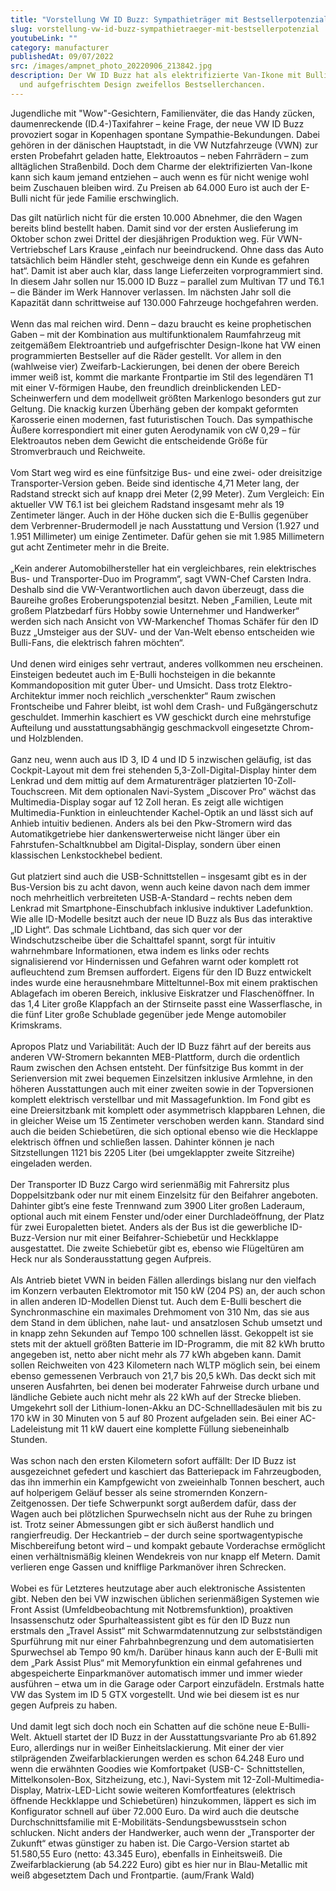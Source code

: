 ```yaml
---
title: "Vorstellung VW ID Buzz: Sympathieträger mit Bestsellerpotenzial"
slug: vorstellung-vw-id-buzz-sympathietraeger-mit-bestsellerpotenzial
youtubeLink: ""
category: manufacturer
publishedAt: 09/07/2022
src: /images/ampnet_photo_20220906_213842.jpg
description: Der VW ID Buzz hat als elektrifizierte Van-Ikone mit Bulli-Charme
  und aufgefrischtem Design zweifellos Bestsellerchancen.
---
```

Jugendliche mit "Wow"-Gesichtern, Familienväter, die das Handy zücken, daumenreckende (ID.4-)Taxifahrer – keine Frage, der neue VW ID Buzz provoziert sogar in Kopenhagen spontane Sympathie-Bekundungen. Dabei gehören in der dänischen Hauptstadt, in die VW Nutzfahrzeuge (VWN) zur ersten Probefahrt geladen hatte, Elektroautos – neben Fahrrädern – zum alltäglichen Straßenbild. Doch dem Charme der elektrifizierten Van-Ikone kann sich kaum jemand entziehen – auch wenn es für nicht wenige wohl beim Zuschauen bleiben wird. Zu Preisen ab 64.000 Euro ist auch der E-Bulli nicht für jede Familie erschwinglich.

Das gilt natürlich nicht für die ersten 10.000 Abnehmer, die den Wagen bereits blind bestellt haben. Damit sind vor der ersten Auslieferung im Oktober schon zwei Drittel der diesjährigen Produktion weg. Für VWN-Vertriebschef Lars Krause „einfach nur beeindruckend. Ohne dass das Auto tatsächlich beim Händler steht, geschweige denn ein Kunde es gefahren hat“. Damit ist aber auch klar, dass lange Lieferzeiten vorprogrammiert sind. In diesem Jahr sollen nur 15.000 ID Buzz – parallel zum Multivan T7 und T6.1 – die Bänder im Werk Hannover verlassen. Im nächsten Jahr soll die Kapazität dann schrittweise auf 130.000 Fahrzeuge hochgefahren werden.\
\
Wenn das mal reichen wird. Denn – dazu braucht es keine prophetischen Gaben – mit der Kombination aus multifunktionalem Raumfahrzeug mit zeitgemäßem Elektroantrieb und aufgefrischter Design-Ikone hat VW einen programmierten Bestseller auf die Räder gestellt. Vor allem in den (wahlweise vier) Zweifarb-Lackierungen, bei denen der obere Bereich immer weiß ist, kommt die markante Frontpartie im Stil des legendären T1 mit einer V-förmigen Haube, den freundlich dreinblickenden LED-Scheinwerfern und dem modellweit größten Markenlogo besonders gut zur Geltung. Die knackig kurzen Überhäng geben der kompakt geformten Karosserie einen modernen, fast futuristischen Touch. Das sympathische Äußere korrespondiert mit einer guten Aerodynamik von cW 0,29 – für Elektroautos neben dem Gewicht die entscheidende Größe für Stromverbrauch und Reichweite.\
\
Vom Start weg wird es eine fünfsitzige Bus- und eine zwei- oder dreisitzige Transporter-Version geben. Beide sind identische 4,71 Meter lang, der Radstand streckt sich auf knapp drei Meter (2,99 Meter). Zum Vergleich: Ein aktueller VW T6.1 ist bei gleichem Radstand insgesamt mehr als 19 Zentimeter länger. Auch in der Höhe ducken sich die E-Bullis gegenüber dem Verbrenner-Brudermodell je nach Ausstattung und Version (1.927 und 1.951 Millimeter) um einige Zentimeter. Dafür gehen sie mit 1.985 Millimetern gut acht Zentimeter mehr in die Breite.\
\
„Kein anderer Automobilhersteller hat ein vergleichbares, rein elektrisches Bus- und Transporter-Duo im Programm“, sagt VWN-Chef Carsten Indra. Deshalb sind die VW-Verantwortlichen auch davon überzeugt, dass die Baureihe großes Eroberungspotenzial besitzt. Neben „Familien, Leute mit großem Platzbedarf fürs Hobby sowie Unternehmer und Handwerker“ werden sich nach Ansicht von VW-Markenchef Thomas Schäfer für den ID Buzz „Umsteiger aus der SUV- und der Van-Welt ebenso entscheiden wie Bulli-Fans, die elektrisch fahren möchten“.\
\
Und denen wird einiges sehr vertraut, anderes vollkommen neu erscheinen. Einsteigen bedeutet auch im E-Bulli hochsteigen in die bekannte Kommandoposition mit guter Über- und Umsicht. Dass trotz Elektro-Architektur immer noch reichlich „verschenkter“ Raum zwischen Frontscheibe und Fahrer bleibt, ist wohl dem Crash- und Fußgängerschutz geschuldet. Immerhin kaschiert es VW geschickt durch eine mehrstufige Aufteilung und ausstattungsabhängig geschmackvoll eingesetzte Chrom- und Holzblenden.\
\
Ganz neu, wenn auch aus ID 3, ID 4 und ID 5 inzwischen geläufig, ist das Cockpit-Layout mit dem frei stehenden 5,3-Zoll-Digital-Display hinter dem Lenkrad und dem mittig auf dem Armaturenträger platzierten 10-Zoll-Touchscreen. Mit dem optionalen Navi-System „Discover Pro“ wächst das Multimedia-Display sogar auf 12 Zoll heran. Es zeigt alle wichtigen Multimedia-Funktion in einleuchtender Kachel-Optik an und lässt sich auf Anhieb intuitiv bedienen. Anders als bei den Pkw-Stromern wird das Automatikgetriebe hier dankenswerterweise nicht länger über ein Fahrstufen-Schaltknubbel am Digital-Display, sondern über einen klassischen Lenkstockhebel bedient.\
\
Gut platziert sind auch die USB-Schnittstellen – insgesamt gibt es in der Bus-Version bis zu acht davon, wenn auch keine davon nach dem immer noch mehrheitlich verbreiteten USB-A-Standard – rechts neben dem Lenkrad mit Smartphone-Einschubfach inklusive induktiver Ladefunktion. Wie alle ID-Modelle besitzt auch der neue ID Buzz als Bus das interaktive „ID Light“. Das schmale Lichtband, das sich quer vor der Windschutzscheibe über die Schalttafel spannt, sorgt für intuitiv wahrnehmbare Informationen, etwa indem es links oder rechts signalisierend vor Hindernissen und Gefahren warnt oder komplett rot aufleuchtend zum Bremsen auffordert. Eigens für den ID Buzz entwickelt indes wurde eine herausnehmbare Mitteltunnel-Box mit einem praktischen Ablagefach im oberen Bereich, inklusive Eiskratzer und Flaschenöffner. In das 1,4 Liter große Klappfach an der Stirnseite passt eine Wasserflasche, in die fünf Liter große Schublade gegenüber jede Menge automobiler Krimskrams.\
\
Apropos Platz und Variabilität: Auch der ID Buzz fährt auf der bereits aus anderen VW-Stromern bekannten MEB-Plattform, durch die ordentlich Raum zwischen den Achsen entsteht. Der fünfsitzige Bus kommt in der Serienversion mit zwei bequemen Einzelsitzen inklusive Armlehne, in den höheren Ausstattungen auch mit einer zweiten sowie in der Topversionen komplett elektrisch verstellbar und mit Massagefunktion. Im Fond gibt es eine Dreiersitzbank mit komplett oder asymmetrisch klappbaren Lehnen, die in gleicher Weise um 15 Zentimeter verschoben werden kann. Standard sind auch die beiden Schiebetüren, die sich optional ebenso wie die Hecklappe elektrisch öffnen und schließen lassen. Dahinter können je nach Sitzstellungen 1121 bis 2205 Liter (bei umgeklappter zweite Sitzreihe) eingeladen werden.\
\
Der Transporter ID Buzz Cargo wird serienmäßig mit Fahrersitz plus Doppelsitzbank oder nur mit einem Einzelsitz für den Beifahrer angeboten. Dahinter gibt’s eine feste Trennwand zum 3900 Liter großen Laderaum, optional auch mit einem Fenster und/oder einer Durchladeöffnung, der Platz für zwei Europaletten bietet. Anders als der Bus ist die gewerbliche ID-Buzz-Version nur mit einer Beifahrer-Schiebetür und Heckklappe ausgestattet. Die zweite Schiebetür gibt es, ebenso wie Flügeltüren am Heck nur als Sonderausstattung gegen Aufpreis.\
\
Als Antrieb bietet VWN in beiden Fällen allerdings bislang nur den vielfach im Konzern verbauten Elektromotor mit 150 kW (204 PS) an, der auch schon in allen anderen ID-Modellen Dienst tut. Auch dem E-Bulli beschert die Synchronmaschine ein maximales Drehmoment von 310 Nm, das sie aus dem Stand in dem üblichen, nahe laut- und ansatzlosen Schub umsetzt und in knapp zehn Sekunden auf Tempo 100 schnellen lässt. Gekoppelt ist sie stets mit der aktuell größten Batterie im ID-Programm, die mit 82 kWh brutto angegeben ist, netto aber nicht mehr als 77 kWh abgeben kann. Damit sollen Reichweiten von 423 Kilometern nach WLTP möglich sein, bei einem ebenso gemessenen Verbrauch von 21,7 bis 20,5 kWh. Das deckt sich mit unseren Ausfahrten, bei denen bei moderater Fahrweise durch urbane und ländliche Gebiete auch nicht mehr als 22 kWh auf der Strecke blieben. Umgekehrt soll der Lithium-Ionen-Akku an DC-Schnellladesäulen mit bis zu 170 kW in 30 Minuten von 5 auf 80 Prozent aufgeladen sein. Bei einer AC-Ladeleistung mit 11 kW dauert eine komplette Füllung siebeneinhalb Stunden.\
\
Was schon nach den ersten Kilometern sofort auffällt: Der ID Buzz ist ausgezeichnet gefedert und kaschiert das Batteriepack im Fahrzeugboden, das ihn immerhin ein Kampfgewicht von zweieinhalb Tonnen beschert, auch auf holperigem Geläuf besser als seine stromernden Konzern-Zeitgenossen. Der tiefe Schwerpunkt sorgt außerdem dafür, dass der Wagen auch bei plötzlichen Spurwechseln nicht aus der Ruhe zu bringen ist. Trotz seiner Abmessungen gibt er sich äußerst handlich und rangierfreudig. Der Heckantrieb – der durch seine sportwagentypische Mischbereifung betont wird – und kompakt gebaute Vorderachse ermöglicht einen verhältnismäßig kleinen Wendekreis von nur knapp elf Metern. Damit verlieren enge Gassen und knifflige Parkmanöver ihren Schrecken.\
\
Wobei es für Letzteres heutzutage aber auch elektronische Assistenten gibt. Neben den bei VW inzwischen üblichen serienmäßigen Systemen wie Front Assist (Umfeldbeobachtung mit Notbremsfunktion), proaktiven Insassenschutz oder Spurhalteassistent gibt es für den ID Buzz nun erstmals den „Travel Assist“ mit Schwarmdatennutzung zur selbstständigen Spurführung mit nur einer Fahrbahnbegrenzung und dem automatisierten Spurwechsel ab Tempo 90 km/h. Darüber hinaus kann auch der E-Bulli mit dem „Park Assist Plus“ mit Memoryfunktion ein einmal gefahrenes und abgespeicherte Einparkmanöver automatisch immer und immer wieder ausführen – etwa um in die Garage oder Carport einzufädeln. Erstmals hatte VW das System im ID 5 GTX vorgestellt. Und wie bei diesem ist es nur gegen Aufpreis zu haben.\
\
Und damit legt sich doch noch ein Schatten auf die schöne neue E-Bulli-Welt. Aktuell startet der ID Buzz in der Ausstattungsvariante Pro ab 61.892 Euro, allerdings nur in weißer Einheitslackierung. Mit einer der vier stilprägenden Zweifarblackierungen werden es schon 64.248 Euro und wenn die erwähnten Goodies wie Komfortpaket (USB-C- Schnittstellen, Mittelkonsolen-Box, Sitzheizung, etc.), Navi-System mit 12-Zoll-Multimedia-Display, Matrix-LED-Licht sowie weiteren Komfortfeatures (elektrisch öffnende Heckklappe und Schiebetüren) hinzukommen, läppert es sich im Konfigurator schnell auf über 72.000 Euro. Da wird auch die deutsche Durchschnittsfamilie mit E-Mobilitäts-Sendungsbewusstsein schon schlucken. Nicht anders der Handwerker, auch wenn der „Transporter der Zukunft“ etwas günstiger zu haben ist. Die Cargo-Version startet ab 51.580,55 Euro (netto: 43.345 Euro), ebenfalls in Einheitsweiß. Die Zweifarblackierung (ab 54.222 Euro) gibt es hier nur in Blau-Metallic mit weiß abgesetztem Dach und Frontpartie. (aum/Frank Wald)